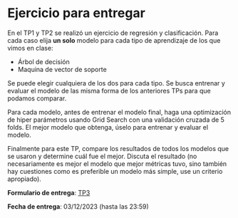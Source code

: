 # Ejercicio para entregar

En el TP1 y TP2 se realizó un ejercicio de regresión y clasificación. Para cada caso elija **un solo** modelo para cada tipo de aprendizaje de los que vimos en clase:
- Árbol de decisión
- Maquina de vector de soporte

Se puede elegir cualquiera de los dos para cada tipo. Se busca entrenar y evaluar el modelo de las misma forma de los anteriores TPs para que podamos comparar.

Para cada modelo, antes de entrenar el modelo final, haga una optimización de hiper parámetros usando Grid Search con una validación cruzada de 5 folds. El mejor modelo que obtenga, úselo para entrenar y evaluar el modelo.

Finalmente para este TP, compare los resultados de todos los modelos que se usaron y determine cuál fue el mejor. Discuta el resultado (no necesariamente es mejor el modelo que mejor métricas tuvo, sino también hay cuestiones como es preferible un modelo más simple, use un criterio apropiado).

**Formulario de entrega**: [TP3](https://forms.gle/4XNV5KMfz6QeCSLR6)

**Fecha de entrega**: 03/12/2023 (hasta las 23:59)
